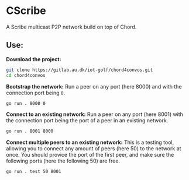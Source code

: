 # CScribe
A Scribe multicast P2P network build on top of Chord.


## Use:
**Download the project:**
```bash
git clone https://gitlab.au.dk/iot-golf/chord4convos.git
cd chord4convos
```

**Bootstrap the network:** Run a peer on any port (here 8000) and with the connection port being `0`.
```bash
go run . 8000 0
```

**Connect to an existing network:** Run a peer on any port (here 8001) with the connection port being the port of a peer in an existing network.
```bash
go run . 8001 8000
```

**Connect multiple peers to an existing network:** This is a testing tool, allowing you to connect any amount of peers (here 50) to the network at once. You should provice the port of the first peer, and make sure the following ports (here the following 50) are free.
```bash
go run . test 50 8001
```
